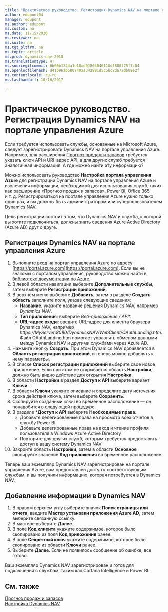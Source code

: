```yaml
---
title: "Практическое руководство. Регистрация Dynamics NAV на портале управления Azure"
author: edupont04
manager: edupont
ms.author: edupont
ms.custom: na
ms.date: 11/15/2016
ms.reviewer: na
ms.suite: na
ms.tgt_pltfrm: na
ms.topic: article
ms.prod: dynamics-nav-2018
ms.translationtype: HT
ms.sourcegitcommit: 6b60b1344a1e18ad91863046110df880f75f7c04
ms.openlocfilehash: d41b96ab5807402a342991d5c5bc2d672db09e2f
ms.contentlocale: ru-ru
ms.lasthandoff: 10/16/2017

---
```

# <a name="how-to-register-dynamics-nav-in-the-azure-management-portal"></a>Практическое руководство. Регистрация Dynamics NAV на портале управления Azure
Если требуется использовать службы, основанные на Microsoft Azure, следует зарегистрировать Dynamics NAV на портале управления Azure. Например, для расширения [Прогноз продаж и запасов](ui-extensions-sales-forecast.md) требуется указать ключ API и URI-адрес API, а для других служб требуется аналогичная информация. А где можно найти эту информацию?

Можно использовать руководство **Настройка портала управления Azure** для регистрации Dynamics NAV на портале управления Azure и извлечения информации, необходимой для использования служб, таких как расширение «Прогноз продаж и запасов», Power BI, Office 365 и т. д. Регистрироваться на портале управления Azure нужно только один раз, и вы должны быть администратором или суперпользователем Dynamics NAV.

Цель регистрации состоит в том, что Dynamics NAV и служба, к которой вы хотите подключиться, должны знать сведения Azure Active Directory (Azure AD) друг о друге.

## <a name="to-register-dynamics-nav-in-the-azure-management-portal"></a>Регистрация Dynamics NAV на портале управления Azure
1. Выполните вход на портал управления Azure по адресу [https://portal.azure.com](https://portal.azure.com). Если вы не знакомы с порталом управления, руководство можно найти в [библиотеке документации по Azure](https://azure.microsoft.com/en-us/documentation/articles).
2. В левой области навигации выберите **Дополнительные службы**, затем выберите **Регистрации приложений**.
3. В верхнем меню выберите **Добавить**, затем в разделе **Создать область** заполните поля, указав следующие сведения:
    - **Название**: укажите название решения Dynamics NAV, например *Dynamics NAV*.
    - **Тип приложения**: выберите **Веб-приложение* / API**.
    - **URL-адрес входа**: введите URL-адрес для клиента браузера Dynamics NAV, например *https://MyServer:8080/DynamicsNAV/WebClient/OAuthLanding.htm*.
        Файл OAuthLanding.htm помогает управлять обменом данными между Dynamics NAV и другими службами через Azure AD.
4. Нажмите кнопку **Создать**.
    При этом Dynamics NAV добавляется в **Область регистрации приложений**, и теперь можно добавлять к нему параметры.
5. В списке **Список регистрации приложений** выберите свое новое приложение. Если при этом не открывается область **Настройки**, должно быть видно действие для открытия **Настройки**.
6. В области **Настройки** в раздел **Доступ к API** выберите вариант **Ключи**.
7. В области **Ключи** укажите описание и определите дату истечения срока действия ключа, затем выберите **Сохранить**.
8. Скопируйте созданный ключ во временное расположение — он понадобится в следующей процедуре.
9. В разделе ***Доступ к API** выберите **Необходимые права**.
    - Добавьте делегированные права на просмотр всех отчетов в службу Power BI
    - Добавьте делегированные права на вход и чтение профиля пользователя в Windows Azure Active Directory
    - Повторите для других служб, которым требуется предоставить доступ в вашу систему Dynamics NAV
10. Закройте область **Настройки**, затем в области **Основное** скопируйте значение **Код приложения** во временное расположение.

Теперь ваш экземпляр Dynamics NAV зарегистрирован на портале управления Azure, вам предоставлен доступ к соответствующим службам, и вы получили информацию, которая потребуется в Dynamics NAV.  

## <a name="to-add-the-information-to-dynamics-nav"></a>Добавление информации в Dynamics NAV
1. В правом верхнем углу выберите значок **Поиск страницы или отчета**, введите **Мастер установки приложения Azure AD**, затем выберите связанную ссылку.
2. В мастере выберите **Далее**.
3. В поле **Код клиента** укажите содержимое, которое было скопировано из поля **Код приложения** ранее.
4. В поле **Секретный ключ** укажите содержимое, которое было скопировано из области **Ключи** ранее.
5. Выберите **Далее**. Если не появилось сообщение об ошибке, все готово.

Ваш экземпляр Dynamics NAV зарегистрирован и готов для подключения с службам, таким как Cortana Intelligence и Power BI.

## <a name="see-also"></a>См. также
[Прогноз продаж и запасов](ui-extensions-sales-forecast.md)  
[Настройка Dynamics NAV](setup.md)  

